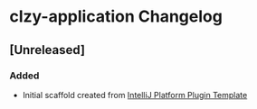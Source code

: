 <!-- Keep a Changelog guide -> https://keepachangelog.com -->

# clzy-application Changelog

## [Unreleased]
### Added
- Initial scaffold created from [IntelliJ Platform Plugin Template](https://github.com/JetBrains/intellij-platform-plugin-template)
